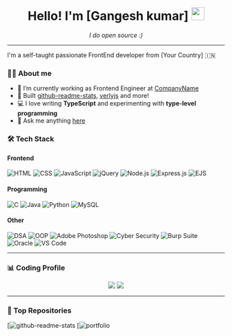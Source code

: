 

<h1 align="center">Hello! I'm [Gangesh kumar] <img src="https://media.giphy.com/media/hvRJCLFzcasrR4ia7z/giphy.gif" width="30px"/></h1>
<p align="center"><i>I do open source :)</i></p>

---

I'm a self-taught passionate FrontEnd developer from [Your Country] 🇮🇳

### 🧑‍💻 About me

- 🔭 I’m currently working as Frontend Engineer at [CompanyName](https://your-company-link.com)
- 🌟 Built [github-readme-stats](https://github.com/anuraghazra/github-readme-stats), [verlyjs](https://github.com/anuraghazra/verlyjs) and more!
- 💻 I love writing **TypeScript** and experimenting with **type-level programming**
- 💬 Ask me anything [here](https://github.com/your-username/your-username/issues)

### 🛠️ Tech Stack

#### Frontend
![HTML](https://img.shields.io/badge/-HTML-black?style=flat-square&logo=html5)
![CSS](https://img.shields.io/badge/-CSS-black?style=flat-square&logo=css3)
![JavaScript](https://img.shields.io/badge/-JavaScript-black?style=flat-square&logo=javascript)
![jQuery](https://img.shields.io/badge/-jQuery-black?style=flat-square&logo=jquery)
![Node.js](https://img.shields.io/badge/-Node.js-black?style=flat-square&logo=node.js)
![Express.js](https://img.shields.io/badge/-Express.js-black?style=flat-square&logo=express)
![EJS](https://img.shields.io/badge/-EJS-black?style=flat-square&logo=ejs)

#### Programming
![C](https://img.shields.io/badge/-C-black?style=flat-square&logo=c)
![Java](https://img.shields.io/badge/-Java-black?style=flat-square&logo=java)
![Python](https://img.shields.io/badge/-Python-black?style=flat-square&logo=python)
![MySQL](https://img.shields.io/badge/-MySQL-black?style=flat-square&logo=mysql)

#### Other
![DSA](https://img.shields.io/badge/-DSA-black?style=flat-square)
![OOP](https://img.shields.io/badge/-OOP-black?style=flat-square)
![Adobe Photoshop](https://img.shields.io/badge/-Adobe%20Photoshop-black?style=flat-square&logo=adobephotoshop)
![Cyber Security](https://img.shields.io/badge/-Cyber%20Security-black?style=flat-square)
![Burp Suite](https://img.shields.io/badge/-Burp%20Suite-black?style=flat-square&logo=burpsuite)
![Oracle](https://img.shields.io/badge/-Oracle-black?style=flat-square&logo=oracle)
![VS Code](https://img.shields.io/badge/-VS%20Code-black?style=flat-square&logo=visualstudiocode)


---

### 📊 Coding Profile 
<div align="center">
  <img src="https://github-readme-stats.vercel.app/api?username=your-username&show_icons=true&theme=radical" />
  <img src="https://github-readme-stats.vercel.app/api/top-langs/?username=your-username&layout=compact&theme=radical" />
</div>

---

### 📌 Top Repositories
[![github-readme-stats]()
[![portfolio]()
